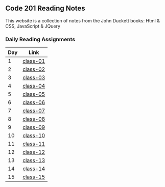 ## Code 201 Reading Notes

This website is a collection of notes from the John Duckett books: Html & CSS, JavaScript & JQuery

### Daily Reading Assignments

|Day  |Link                 |
|-----|---------------------|
|1    | [class-01](class-01.md) |
|2    | [class-02](class-02.md) |
|3    | [class-03](class-03.md) |
|4    | [class-04](class-04.md)                    |
|5    | [class-05](class-05.md)                     |
|6    | [class-06](class-06.md)                   |
|7    | [class-07](class-07.md)                    |
|8    | [class-08](class-07.md)                    |
|9    | [class-09](class-08.md)                    |
|10   | [class-10](class-09.md)                    |
|11   | [class-11](class-10.md)                    |
|12   | [class-12](class-11.md)                    |
|13   | [class-13](class-12.md)                    |
|14   | [class-14](class-13.md)                    |
|15   | [class-15](class-14.md)                    |
